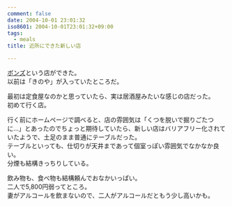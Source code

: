 ```yaml
---
comment: false
date: 2004-10-01 23:01:32
iso8601: 2004-10-01T23:01:32+09:00
tags:
  - meals
title: 近所にできた新しい店

---
```


<div class="entry-body">
  <p><a href="http://www.friendly-co.com/bonds/">ボンズ</a>という店ができた。<br />
    以前は「きのや」が入っていたところだ。</p>

  <p>最初は定食屋なのかと思っていたら、実は居酒屋みたいな感じの店だった。<br />
    初めて行く店。</p>

  <p>行く前にホームページで調べると、店の雰囲気は「くつを脱いで掘りごたつに…」とあったのでちょっと期待していたら、新しい店はバリアフリー化されていたようで、土足のまま普通にテーブルだった。<br />
    テーブルといっても、仕切りが天井まであって個室っぽい雰囲気でなかなか良い。<br />
    分煙も結構きっちりしている。</p>

  <p>飲み物も、食べ物も結構頼んでおなかいっぱい。<br />
    二人で5,800円弱ってところ。<br />
    妻がアルコールを飲まないので、二人がアルコールだともう少し高いかも。</p>
</div>
